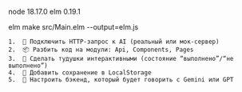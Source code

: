 node 18.17.0
elm 0.19.1

elm make src/Main.elm --output=elm.js

	1.	🔗 Подключить HTTP-запрос к AI (реальный или мок-сервер)
	2.	📦 Разбить код на модули: Api, Components, Pages
	3.	📌 Сделать тудушки интерактивными (состояние “выполнено”/“не выполнено”)
	4.	💾 Добавить сохранение в LocalStorage
	5.	🧠 Настроить бэкенд, который будет говорить с Gemini или GPT